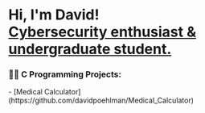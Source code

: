 <h1>Hi, I'm David! <br/><a href="https://www.linkedin.com/in/djpoehlman/">Cybersecurity enthusiast & undergraduate student.</a></h1>

<h3>👨‍💻 C Programming Projects:</h3>
 - [Medical Calculator](https://github.com/davidpoehlman/Medical_Calculator)


<!--<h2>👨‍💻 Cybersecurity Projects:</h2>



<h2> 🤳 Connect with me:</h2> 

[<img align="left" alt="JoshMadakor | LinkedIn" width="22px" src="https://cdn.jsdelivr.net/npm/simple-icons@v3/icons/linkedin.svg" />][linkedin]

[linkedin]: https://linkedin.com/in/joshmadakor
-->



<!--
**davidpoehlman/davidpoehlman** is a ✨ _special_ ✨ repository because its `README.md` (this file) appears on your GitHub profile.

Here are some ideas to get you started:

<h2>👨‍💻 Python Programming Projects:</h2>
- 🔭 I’m currently working on ...
- 🌱 I’m currently learning ...
- 👯 I’m looking to collaborate on ...
- 🤔 I’m looking for help with ...
- 💬 Ask me about ...
- 📫 How to reach me: ...
- 😄 Pronouns: ...
- ⚡ Fun fact: ...
-->
